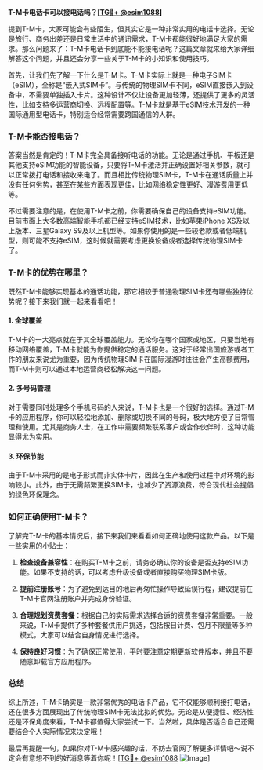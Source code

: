**T-M卡电话卡可以接电话吗？[[TG💪+ @esim1088](https://t.me/s/esim1088)]**

提到T-M卡，大家可能会有些陌生，但其实它是一种非常实用的电话卡选择。无论是旅行、商务出差还是日常生活中的通讯需求，T-M卡都能很好地满足大家的需求。那么问题来了：T-M卡电话卡到底能不能接电话呢？这篇文章就来给大家详细解答这个问题，并且还会分享一些关于T-M卡的小知识和使用技巧。

首先，让我们先了解一下什么是T-M卡。T-M卡实际上就是一种电子SIM卡（eSIM），全称是“嵌入式SIM卡”。与传统的物理SIM卡不同，eSIM直接嵌入到设备中，不需要单独插入卡片。这种设计不仅让设备更加轻薄，还提供了更多的灵活性，比如支持多运营商切换、远程配置等。T-M卡就是基于eSIM技术开发的一种国际通用型电话卡，特别适合经常需要跨国通信的人群。

### T-M卡能否接电话？

答案当然是肯定的！T-M卡完全具备接听电话的功能。无论是通过手机、平板还是其他支持eSIM功能的智能设备，只要将T-M卡激活并正确设置好相关参数，就可以正常拨打电话和接收来电了。而且相比传统物理SIM卡，T-M卡在通话质量上并没有任何劣势，甚至在某些方面表现更佳，比如网络稳定性更好、漫游费用更低等。

不过需要注意的是，在使用T-M卡之前，你需要确保自己的设备支持eSIM功能。目前市面上大多数高端智能手机都已经支持eSIM技术，比如苹果iPhone XS及以上版本、三星Galaxy S9及以上机型等。如果你使用的是一些较老款或者低端机型，则可能不支持eSIM，这时候就需要考虑更换设备或者选择传统物理SIM卡了。

### T-M卡的优势在哪里？

既然T-M卡能够实现基本的通话功能，那它相较于普通物理SIM卡还有哪些独特优势呢？接下来我们就一起来看看吧！

#### 1. 全球覆盖

T-M卡的一大亮点就在于其全球覆盖能力。无论你在哪个国家或地区，只要当地有移动网络覆盖，T-M卡就能为你提供稳定的通话服务。这对于经常出国旅游或者工作的朋友来说尤为重要，因为传统物理SIM卡在国际漫游时往往会产生高额费用，而T-M卡则可以通过本地运营商轻松解决这一问题。

#### 2. 多号码管理

对于需要同时处理多个手机号码的人来说，T-M卡也是一个很好的选择。通过T-M卡的应用程序，你可以轻松地添加、删除或切换不同的号码，极大地方便了日常管理和使用。尤其是商务人士，在工作中需要频繁联系客户或合作伙伴时，这种功能显得尤为实用。

#### 3. 环保节能

由于T-M卡采用的是电子形式而非实体卡片，因此在生产和使用过程中对环境的影响较小。此外，由于无需频繁更换SIM卡，也减少了资源浪费，符合现代社会提倡的绿色环保理念。

### 如何正确使用T-M卡？

了解完T-M卡的基本情况后，接下来我们来看看如何正确地使用这款产品。以下是一些实用的小贴士：

1. **检查设备兼容性**：在购买T-M卡之前，请务必确认你的设备是否支持eSIM功能。如果不支持的话，可以考虑升级设备或者直接购买物理SIM卡版。

2. **提前注册账号**：为了避免到达目的地后再匆忙操作导致延误行程，建议提前在T-M卡官网注册账户并完成身份验证。

3. **合理规划资费套餐**：根据自己的实际需求选择合适的资费套餐非常重要。一般来说，T-M卡提供了多种套餐供用户挑选，包括按日计费、包月不限量等多种模式，大家可以结合自身情况进行选择。

4. **保持良好习惯**：为了确保正常使用，平时要注意定期更新软件版本，并且不要随意卸载官方应用程序。

### 总结

综上所述，T-M卡确实是一款非常优秀的电话卡产品，它不仅能够顺利接打电话，还在很多方面展现出了传统物理SIM卡无法比拟的优势。无论是从便捷性、经济性还是环保角度来看，T-M卡都值得大家尝试一下。当然啦，具体是否适合自己还需要结合个人实际情况来决定哦！

最后再提醒一句，如果你对T-M卡感兴趣的话，不妨去官网了解更多详情吧～说不定会有意想不到的好消息等着你呢！[[TG💪+ @esim1088](https://t.me/s/esim1088) ![Image](https://i.postimg.cc/4NQfJmqS/Snipaste-2025-05-13-00-14-12.png)]